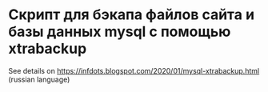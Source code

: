 # Скрипт для бэкапа файлов сайта и базы данных mysql с помощью xtrabackup

See details on https://infdots.blogspot.com/2020/01/mysql-xtrabackup.html (russian language)
